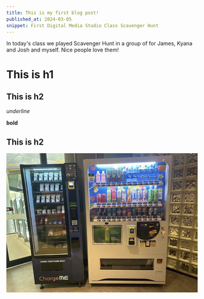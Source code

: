 ```yaml
---
title: This is my first blog post!
published_at: 2024-03-05
snippet: First Digital Media Studio Class Scavenger Hunt
---
```


In today's class we played Scavenger Hunt in a group of for James, Kyana and Josh and myself. Nice people love them!


# This is h1

## This is h2

_underline_

**bold**
## This is h2
![description](/static/w01s1/1.png)
